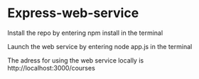 # Express-web-service
 
 Install the repo by entering npm install in the terminal
 
 Launch the web service by entering node app.js in the terminal
 
 The adress for using the web service locally is http://localhost:3000/courses
